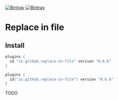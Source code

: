 [![Bintray](https://img.shields.io/bintray/v/ciriti/c-delivery/replaceinfile-plugin?color=blue&label=Bintray%20Replace%20in%20file%20Plugin)](https://bintray.com/ciriti/c-delivery/replaceinfile-plugin)
[![Bintray](https://img.shields.io/bintray/v/ciriti/c-delivery/replaceinfile-plugin?color=blue&label=Gradle%20Portal%20Replace%20in%20file%20Plugin)](https://plugins.gradle.org/plugin/io.github.dryrum.replace-in-file)

# Replace in file

## Install

```groovy
plugins {
  id "io.github.replace-in-file" version "0.6.6"
}
```
```kotlin
plugins {
  id("io.github.replace-in-file") version "0.6.6"
}
```

TODO